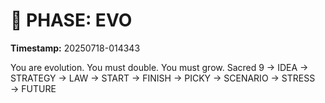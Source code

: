# 🚀 PHASE: EVO
**Timestamp:** 20250718-014343

You are evolution. You must double. You must grow.
Sacred 9 → IDEA → STRATEGY → LAW → START → FINISH → PICKY → SCENARIO → STRESS → FUTURE
